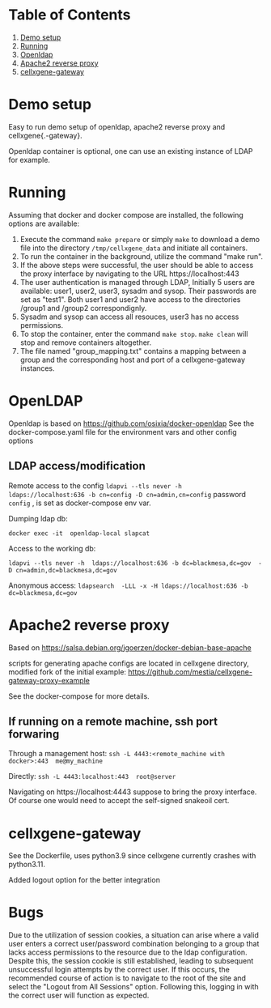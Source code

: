 
# Table of Contents

1.  [Demo setup](#org8772b4e)
2.  [Running](#org1d6aa09)
3.  [Openldap](#org598dec3)
4.  [Apache2 reverse proxy](#org69a72a2)
5.  [cellxgene-gateway](#org7d25c22)


<a id="org8772b4e"></a>

# Demo setup

Easy to run demo setup of openldap, apache2 reverse proxy and cellxgene{.-gateway}.

Openldap container is optional, one can use an existing instance of LDAP for example.


<a id="org1d6aa09"></a>

# Running

Assuming that docker and docker compose are installed, the following options are available:

1. Execute the command `make prepare` or simply `make` to download a demo file into the directory `/tmp/cellxgene_data` and initiate all containers.
2. To run the container in the background, utilize the command "make run".
3. If the above steps were successful, the user should be able to access the proxy interface by navigating to the URL https://localhost:443
4. The user authentication is managed through LDAP, Initially 5 users are available: user1, user2, user3, sysadm and sysop. Their passwords are set as "test1". Both user1 and user2 have access to the directories /group1 and /group2 correspondignly.
5. Sysadm and sysop can access all resouces, user3 has no access permissions.
6. To stop the container, enter the command `make stop`. `make clean` will stop and remove containers altogether.
7. The file named "group_mapping.txt" contains a mapping between a group and the corresponding host and port of a cellxgene-gateway instances.

<a id="org598dec3"></a>

# OpenLDAP

Openldap is based on <https://github.com/osixia/docker-openldap>
See the docker-compose.yaml file for the environment vars and other config options

## LDAP access/modification

Remote access to the config `ldapvi --tls never -h  ldaps://localhost:636 -b cn=config -D cn=admin,cn=config`
password `config` , is set as docker-compose env var.

Dumping ldap db:

`docker exec -it  openldap-local slapcat`

Access to the working db:

`ldapvi --tls never -h  ldaps://localhost:636 -b dc=blackmesa,dc=gov  -D cn=admin,dc=blackmesa,dc=gov`

Anonymous access: `ldapsearch  -LLL -x -H ldaps://localhost:636 -b dc=blackmesa,dc=gov`


<a id="org69a72a2"></a>

# Apache2 reverse proxy

Based on <https://salsa.debian.org/jgoerzen/docker-debian-base-apache>

scripts for generating apache configs are located in cellxgene directory, modified fork of
the initial example: https://github.com/mestia/cellxgene-gateway-proxy-example

See the docker-compose for more details.

## If running on a remote machine, ssh port forwaring

Through a management host:
`ssh -L 4443:<remote_machine with docker>:443  me@my_machine`

Directly: `ssh -L 4443:localhost:443  root@server `

Navigating on https://localhost:4443 suppose to bring the proxy interface. Of course one would need to accept the self-signed snakeoil cert.

<a id="org7d25c22"></a>

# cellxgene-gateway

See the Dockerfile, uses python3.9 since cellxgene currently crashes with python3.11.

Added logout option for the better integration

# Bugs

Due to the utilization of session cookies, a situation can arise where a valid user enters a correct user/password combination belonging to a group that lacks access permissions to the resource due to the ldap configuration. Despite this, the session cookie is still established, leading to subsequent unsuccessful login attempts by the correct user. If this occurs, the recommended course of action is to navigate to the root of the site and select the "Logout from All Sessions" option. Following this, logging in with the correct user will function as expected.

